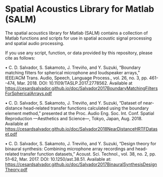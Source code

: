 # Spatial Acoustics Library for Matlab (SALM)
The spatial acoustics library for Matlab (SALM) contains a collection of Matlab functions and scripts for use in spatial acoustic signal processing and spatial audio processing.

If you use any script, function, or data provided by this repository, please cite as follows:

• C. D. Salvador, S. Sakamoto, J. Treviño, and Y. Suzuki, “Boundary matching filters for spherical microphone and loudspeaker arrays,” IEEE/ACM Trans. Audio, Speech, Language Process., vol. 26, no. 3, pp. 461--474, Mar. 2018.
DOI: 10.1109/TASLP.2017.2778562.
Available at https://cesardsalvador.github.io/doc/Salvador2017BoundaryMatchingFiltersForSphericalArrays.pdf

• C. D. Salvador, S. Sakamoto, J. Treviño, and Y. Suzuki, “Dataset of near-distance head-related transfer functions calculated using the boundary element method,” presented at the Proc. Audio Eng. Soc. Int. Conf. Spatial Reproduction —Aesthetics and Science—, Tokyo, Japan, Aug. 2018.
Available at https://cesardsalvador.github.io/doc/Salvador2018NearDistanceHRTFDataset.pdf

• C. D. Salvador, S. Sakamoto, J. Treviño, and Y. Suzuki, “Design theory for binaural synthesis: Combining microphone array recordings and head-related transfer function datasets,” Acoust. Sci. Technol., vol. 38, no. 2, pp. 51–62, Mar. 2017.
DOI: 10.1250/ast.38.51.
Available at: https://cesardsalvador.github.io/doc/Salvador2017BinauralSynthesisDesignTheory.pdf
